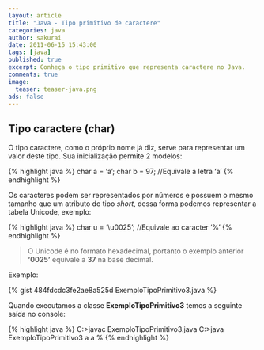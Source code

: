 ```yaml
---
layout: article
title: "Java - Tipo primitivo de caractere"
categories: java
author: sakurai
date: 2011-06-15 15:43:00
tags: [java]
published: true
excerpt: Conheça o tipo primitivo que representa caractere no Java.
comments: true
image:
  teaser: teaser-java.png
ads: false
---
```


## Tipo caractere (char)

O tipo caractere, como o próprio nome já diz, serve para representar um valor deste tipo. Sua inicialização permite 2 modelos:

{% highlight java %}
char a = ‘a’;
char b = 97; //Equivale a letra ‘a’
{% endhighlight %}

Os caracteres podem ser representados por números e possuem o mesmo tamanho que um atributo do tipo *short*, dessa forma podemos representar a tabela Unicode, exemplo:

{% highlight java %}
char u = ‘\u0025’; //Equivale ao caracter ‘%’
{% endhighlight %}

> O Unicode é no formato hexadecimal, portanto o exemplo anterior **‘0025’** equivale a **37** na base decimal.

Exemplo:

{% gist 484fdcdc3fe2ae8a525d ExemploTipoPrimitivo3.java %}

Quando executamos a classe **ExemploTipoPrimitivo3** temos a seguinte saída no console:

{% highlight java %}
C:\>javac ExemploTipoPrimitivo3.java
C:\>java ExemploTipoPrimitivo3
a
a
%
{% endhighlight %}
